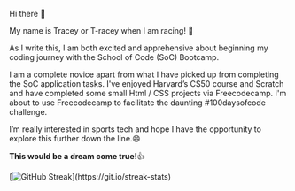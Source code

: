 Hi there 👋


My name is Tracey or T-racey when I am racing! :bicyclist:

As I write this, I am both excited and apprehensive about beginning my coding journey with the School of Code (SoC) Bootcamp.

I am a complete novice apart from what I have picked up from completing the SoC application tasks. 
I've enjoyed Harvard’s CS50 course and Scratch and have completed some small Html / CSS projects via Freecodecamp.
I'm about to use Freecodecamp to facilitate the daunting #100daysofcode challenge.

I’m really interested in sports tech and hope I have the opportunity to explore this further down the line.:smile: 

**This would be a dream come true!**:+1:

[![GitHub Streak](https://streak-stats.demolab.com/[?user=T=racey](https://github.com/T-racey))](https://git.io/streak-stats)

<!--
**T-racey/T-racey** is a ✨ _special_ ✨ repository because its `README.md` (this file) appears on your GitHub profile.

Here are some ideas to get you started:

- 🔭 I’m currently working on ...
- 🌱 I’m currently learning ...
- 👯 I’m looking to collaborate on ...
- 🤔 I’m looking for help with ...
- 💬 Ask me about ...
- 📫 How to reach me: ...
- 😄 Pronouns: ...
- ⚡ Fun fact: ...
-->
